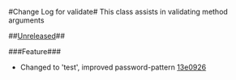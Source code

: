 #Change Log for validate#
This class assists in validating method arguments

##[Unreleased](http://github.com/mikemitterer/dart-validate/compare/v1.4.0...HEAD)##

###Feature###
* Changed to 'test', improved password-pattern [13e0926](https://github.com/mikemitterer/dart-validate/commit/13e09267655f9a059ed22fbc89ad525b22a9b98f)
